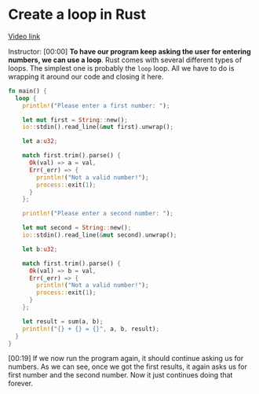 # Create a loop in Rust

[Video link](https://www.egghead.io/lessons/egghead-create-a-loop-in-rust)

Instructor: [00:00] **To have our program keep asking the user for entering numbers, we can use a loop**. Rust comes with several different types of loops. The simplest one is probably the `loop` loop. All we have to do is wrapping it around our code and closing it here.

```rust
fn main() {
  loop {
    println!("Please enter a first number: ");

    let mut first = String::new();
    io::stdin().read_line(&mut first).unwrap();

    let a:u32;

    match first.trim().parse() {
      Ok(val) => a = val,
      Err(_err) => {
        println!("Not a valid number!");
        process::exit(1);
      }
    };

    println!("Please enter a second number: ");

    let mut second = String::new();
    io::stdin().read_line(&mut second).unwrap();

    let b:u32;

    match first.trim().parse() {
      Ok(val) => b = val,
      Err(_err) => {
        println!("Not a valid number!");
        process::exit(1);
      }
    };

    let result = sum(a, b);
    println!("{} + {} = {}", a, b, result);
  }
}

```

[00:19] If we now run the program again, it should continue asking us for numbers. As we can see, once we got the first results, it again asks us for first number and the second number. Now it just continues doing that forever.
